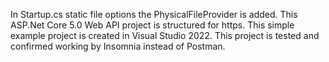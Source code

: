In Startup.cs static file options the PhysicalFileProvider is added.
This ASP.Net Core 5.0 Web API project is structured for https.
This simple example project is created in Visual Studio 2022.
This project is tested and confirmed working by Insomnia instead of Postman.
